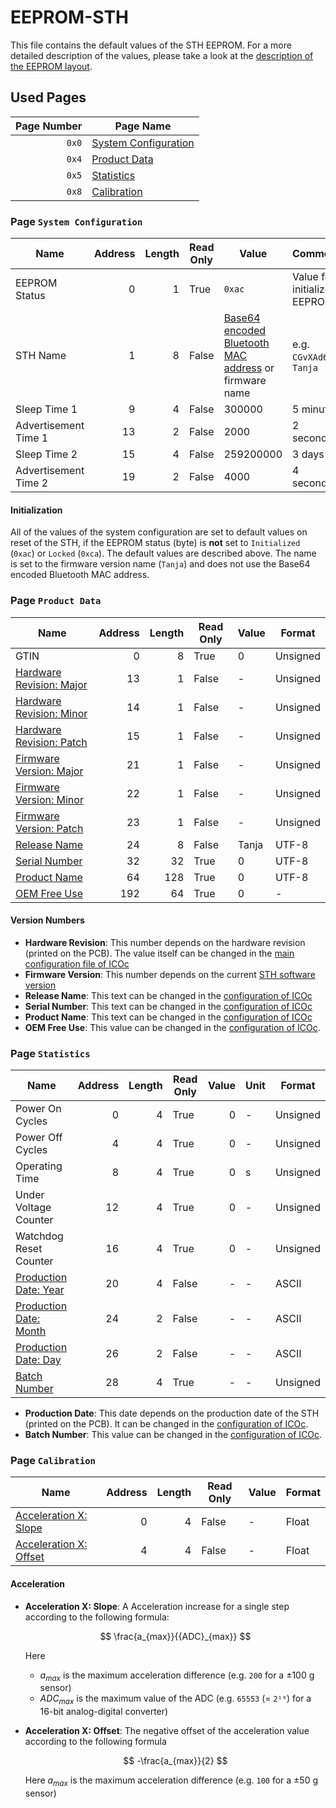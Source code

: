 # EEPROM-STH

This file contains the default values of the STH EEPROM. For a more detailed description of the values, please take a look at the [description of the EEPROM layout](EEPROM.md).

## Used Pages

| Page Number | Page Name                                          |
| ----------: | -------------------------------------------------- |
|       `0x0` | [System Configuration](#page:system-configuration) |
|       `0x4` | [Product Data](#page:product-data)                 |
|       `0x5` | [Statistics](#page:statistics)                     |
|       `0x8` | [Calibration](#page:calibration)                   |

<a name="page:system-configuration"></a>

### Page `System Configuration`

| Name                 | Address | Length | Read Only | Value                                                                                                                                | Comment                      | Unit | Format   |
| -------------------- | ------: | -----: | --------- | ------------------------------------------------------------------------------------------------------------------------------------ | ---------------------------- | ---- | -------- |
| EEPROM Status        |       0 |      1 | True      | `0xac`                                                                                                                               | Value for initialized EEPROM | -    |          |
| STH Name             |       1 |      8 | False     | [Base64 encoded Bluetooth MAC address](https://github.com/MyTooliT/ICOc/tree/master/Scripts#mac-address-conversion) or firmware name | e.g. `CGvXAd6B`, `Tanja`     | -    | UTF-8    |
| Sleep Time 1         |       9 |      4 | False     | 300000                                                                                                                               | 5 minutes                    | ms   | Unsigned |
| Advertisement Time 1 |      13 |      2 | False     | 2000                                                                                                                                 | 2 seconds                    | ms   | Unsigned |
| Sleep Time 2         |      15 |      4 | False     | 259200000                                                                                                                            | 3 days                       | ms   | Unsigned |
| Advertisement Time 2 |      19 |      2 | False     | 4000                                                                                                                                 | 4 seconds                    | ms   | Unsigned |

#### Initialization

All of the values of the system configuration are set to default values on reset of the STH, if the EEPROM status (byte) is **not** set to `Initialized` (`0xac`) or `Locked` (`0xca`). The default values are described above. The name is set to the firmware version name (`Tanja`) and does not use the Base64 encoded Bluetooth MAC address.

<a name="page:product-data"></a>

### Page `Product Data`

| Name                                                 | Address | Length | Read Only | Value | Format   |
| ---------------------------------------------------- | ------: | -----: | --------- | ----- | -------- |
| GTIN                                                 |       0 |      8 | True      | 0     | Unsigned |
| [Hardware Revision: Major](#value:hardware-revision) |      13 |      1 | False     | -     | Unsigned |
| [Hardware Revision: Minor](#value:hardware-revision) |      14 |      1 | False     | -     | Unsigned |
| [Hardware Revision: Patch](#value:hardware-revision) |      15 |      1 | False     | -     | Unsigned |
| [Firmware Version: Major](#value:firmware-version)   |      21 |      1 | False     | -     | Unsigned |
| [Firmware Version: Minor](#value:firmware-version)   |      22 |      1 | False     | -     | Unsigned |
| [Firmware Version: Patch](#value:firmware-version)   |      23 |      1 | False     | -     | Unsigned |
| [Release Name](#value:release-name)                  |      24 |      8 | False     | Tanja | UTF-8    |
| [Serial Number](#value:serial-number)                |      32 |     32 | True      | 0     | UTF-8    |
| [Product Name](#value:product-name)                  |      64 |    128 | True      | 0     | UTF-8    |
| [OEM Free Use](#value:oem-free-use)                  |     192 |     64 | True      | 0     | -        |

#### Version Numbers

- <a name="value:hardware-revision"></a> **Hardware Revision**: This number depends on the hardware revision (printed on the PCB). The value itself can be changed in the [main configuration file of ICOc][config]
- <a name="value:firmware-version"></a> **Firmware Version**: This number depends on the current [STH software version](https://github.com/MyTooliT/STH/releases)
- <a name="value:release-name"></a> **Release Name**: This text can be changed in the [configuration of ICOc][config]
- <a name="value:serial-number"></a> **Serial Number**: This text can be changed in the [configuration of ICOc][config]
- <a name="value:product-name"></a> **Product Name**: This text can be changed in the [configuration of ICOc][config]
- <a name="value:oem-free-use"></a> **OEM Free Use**: This value can be changed in the [configuration of ICOc][config].

[config]: https://github.com/MyTooliT/ICOc/blob/master/Configuration/config.yaml

<a name="page:statistics"></a>

### Page `Statistics`

| Name                                             | Address | Length | Read Only | Value | Unit | Format   |
| ------------------------------------------------ | ------: | -----: | --------- | ----: | ---- | -------- |
| Power On Cycles                                  |       0 |      4 | True      |     0 | -    | Unsigned |
| Power Off Cycles                                 |       4 |      4 | True      |     0 | -    | Unsigned |
| Operating Time                                   |       8 |      4 | True      |     0 | s    | Unsigned |
| Under Voltage Counter                            |      12 |      4 | True      |     0 | -    | Unsigned |
| Watchdog Reset Counter                           |      16 |      4 | True      |     0 | -    | Unsigned |
| [Production Date: Year](#value:production-date)  |      20 |      4 | False     |     - | -    | ASCII    |
| [Production Date: Month](#value:production-date) |      24 |      2 | False     |     - | -    | ASCII    |
| [Production Date: Day](#value:production-date)   |      26 |      2 | False     |     - | -    | ASCII    |
| [Batch Number](#value:batch-number)              |      28 |      4 | True      |     - | -    | Unsigned |

- <a name="value:production-date">**Production Date**:</a> This date depends on the production date of the STH (printed on the PCB). It can be changed in the [configuration of ICOc][config].
- <a name="value:batch-number">**Batch Number**:</a> This value can be changed in the [configuration of ICOc][config].

<a name="page:calibration"></a>

### Page `Calibration`

| Name                                                   | Address | Length | Read Only | Value | Format |
| ------------------------------------------------------ | ------: | -----: | --------- | ----- | ------ |
| [Acceleration X: Slope](#value:acceleration-x-slope)   |       0 |      4 | False     | -     | Float  |
| [Acceleration X: Offset](#value:acceleration-x-offset) |       4 |      4 | False     | -     | Float  |

#### Acceleration

- <a name="value:acceleration-x-slope"></a> **Acceleration X: Slope**: A Acceleration increase for a single step according to the following formula:

  $$
  \frac{a_{max}}{{ADC}_{max}}
  $$

  Here

  - $a_{max}$ is the maximum acceleration difference (e.g. `200` for a ±100 g sensor)
  - ${{ADC}_{max}}$ is the maximum value of the ADC (e.g. `65553` (= `2¹⁶`) for a 16-bit analog-digital converter)

- <a name="value:acceleration-x-offset"></a> **Acceleration X: Offset**: The negative offset of the acceleration value according to the following formula

  $$
  -\frac{a_{max}}{2}
  $$

  Here $a_{max}$ is the maximum acceleration difference (e.g. `100` for a ±50 g sensor)

